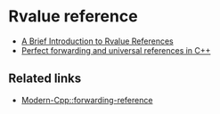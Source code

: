 # Rvalue reference

* [A Brief Introduction to Rvalue References](https://habrahabr.ru/post/226229/)
* [Perfect forwarding and universal references in C++](https://habrahabr.ru/post/242639/)


## Related links
* [Modern-Cpp::forwarding-reference](https://github.com/nikolaAV/Modern-Cpp/tree/master/forwarding-reference)
